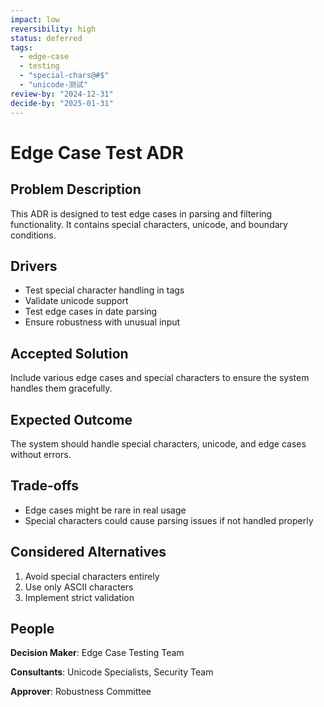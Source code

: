 ```yaml
---
impact: low
reversibility: high
status: deferred
tags: 
  - edge-case
  - testing
  - "special-chars@#$"
  - "unicode-测试"
review-by: "2024-12-31"
decide-by: "2025-01-31"
---
```

# Edge Case Test ADR

## Problem Description
This ADR is designed to test edge cases in parsing and filtering functionality. It contains special characters, unicode, and boundary conditions.

## Drivers
* Test special character handling in tags
* Validate unicode support
* Test edge cases in date parsing
* Ensure robustness with unusual input

## Accepted Solution
Include various edge cases and special characters to ensure the system handles them gracefully.

## Expected Outcome
The system should handle special characters, unicode, and edge cases without errors.

## Trade-offs
* Edge cases might be rare in real usage
* Special characters could cause parsing issues if not handled properly

## Considered Alternatives
1. Avoid special characters entirely
2. Use only ASCII characters
3. Implement strict validation

## People
**Decision Maker**: Edge Case Testing Team

**Consultants**: Unicode Specialists, Security Team

**Approver**: Robustness Committee